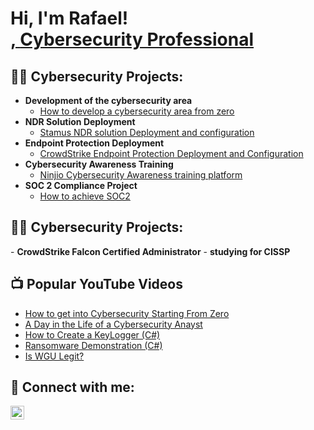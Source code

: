 <h1>Hi, I'm Rafael! <br/><a href="https://github.com/rafaelgpereira1">, <a href="https://www.linkedin.com/in/rafaelgpereira/">Cybersecurity Professional</a></h1>

<h2>👨‍💻 Cybersecurity Projects:</h2>

- <b>Development of the cybersecurity area </b>
  - [How to develop a cybersecurity area from zero](https://github.com/rafaelgpereira1)
- <b>NDR Solution Deployment </b>
  - [Stamus NDR solution Deployment and configuration](https://github.com/rafaelgpereira1) 
- <b>Endpoint Protection Deployment</b>
  - [CrowdStrike Endpoint Protection Deployment and Configuration](https://github.com/rafaelgpereira1)
- <b>Cybersecurity Awareness Training</b>
  - [Ninjio Cybersecurity Awareness training platform](https://github.com/rafaelgpereira1)
- <b>SOC 2 Compliance Project</b>
  - [How to achieve SOC2](https://github.com/rafaelgpereira1)
 
<h2>👨‍💻 Cybersecurity Projects:</h2>
- <b>CrowdStrike Falcon Certified Administrator</b>
- <b>studying for CISSP</b>


<h2>📺 Popular YouTube Videos</h2>

- [How to get into Cybersecurity Starting From Zero](https://www.youtube.com/watch?v=a83ASGn_V_s)
- [A Day in the Life of a Cybersecurity Anayst](https://www.youtube.com/watch?v=uHy3oM7NnoU)
- [How to Create a KeyLogger (C#)](https://www.youtube.com/watch?v=N-L9hklSlNk)
- [Ransomware Demonstration (C#)](https://www.youtube.com/watch?v=OfvdQeh79s0)
- [Is WGU Legit?](https://www.youtube.com/watch?v=E2MwRWxDBkA)

<h2> 🤳 Connect with me:</h2>


[<img align="left" alt="JoshMadakor | LinkedIn" width="22px" src="https://cdn.jsdelivr.net/npm/simple-icons@v3/icons/linkedin.svg" />][linkedin]


[linkedin]: https://linkedin.com/in/joshmadakor

<!--
**joshmadakor1/joshmadakor1** is a ✨ _special_ ✨ repository because its `README.md` (this file) appears on your GitHub profile.

Here are some ideas to get you started:

- 🔭 I’m currently working on ...
- 🌱 I’m currently learning ...
- 👯 I’m looking to collaborate on ...
- 🤔 I’m looking for help with ...
- 💬 Ask me about ...
- 📫 How to reach me: ...
- 😄 Pronouns: ...
- ⚡ Fun fact: ...
-->
